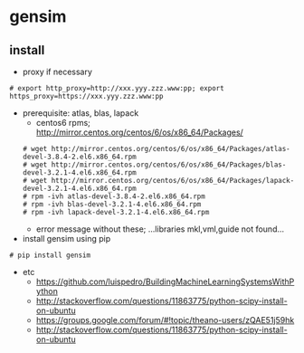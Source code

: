 # gensim

## install
* proxy if necessary
```
# export http_proxy=http://xxx.yyy.zzz.www:pp; export https_proxy=https://xxx.yyy.zzz.www:pp
```
* prerequisite: atlas, blas, lapack
  * centos6 rpms; http://mirror.centos.org/centos/6/os/x86_64/Packages/
  ```
  # wget http://mirror.centos.org/centos/6/os/x86_64/Packages/atlas-devel-3.8.4-2.el6.x86_64.rpm
  # wget http://mirror.centos.org/centos/6/os/x86_64/Packages/blas-devel-3.2.1-4.el6.x86_64.rpm
  # wget http://mirror.centos.org/centos/6/os/x86_64/Packages/lapack-devel-3.2.1-4.el6.x86_64.rpm
  # rpm -ivh atlas-devel-3.8.4-2.el6.x86_64.rpm
  # rpm -ivh blas-devel-3.2.1-4.el6.x86_64.rpm
  # rpm -ivh lapack-devel-3.2.1-4.el6.x86_64.rpm
  ```
  * error message without these; ...libraries mkl,vml,guide not found...
* install gensim using pip
```
# pip install gensim
```
* etc
  * https://github.com/luispedro/BuildingMachineLearningSystemsWithPython
  * http://stackoverflow.com/questions/11863775/python-scipy-install-on-ubuntu
  * https://groups.google.com/forum/#!topic/theano-users/zQAE51j59hk
  * http://stackoverflow.com/questions/11863775/python-scipy-install-on-ubuntu
